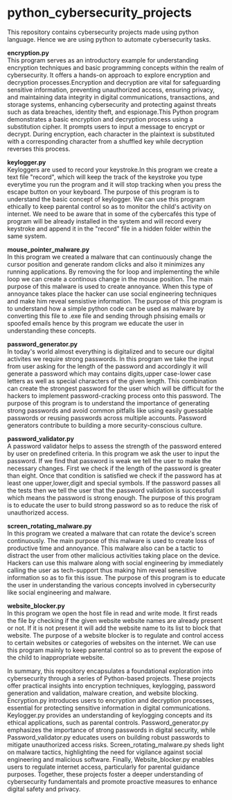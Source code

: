 # python_cybersecurity_projects
This repository contains cybersecurity projects made using python language. Hence we are using python to automate cybersecurity tasks.

**encryption.py**<br>
This program serves as an introductory example for understanding encryption techniques and basic programming concepts within the realm of cybersecurity. It offers a hands-on approach to explore encryption and decryption processes.Encryption and decryption are vital for safeguarding sensitive information, preventing unauthorized access, ensuring privacy, and maintaining data integrity in digital communications, transactions, and storage systems, enhancing cybersecurity and protecting against threats such as data breaches, identity theft, and espionage.This Python program demonstrates a basic encryption and decryption process using a substitution cipher. It prompts users to input a message to encrypt or decrypt. During encryption, each character in the plaintext is substituted with a corresponding character from a shuffled key while decryption reverses this process.

**keylogger.py**<br>
Keyloggers are used to record your keystroke.In this program we create a text file "record", which will keep the track of the keystroke you type everytime you run the program and it will stop tracking when you press the escape button on your keyboard. The purpose of this program is to understand the basic concept of keylogger. We can use this program ethically to keep parental control so as to monitor the child's activity on internet. We need to be aware that in some of the cybercafés this type of program will be already installed in the system and will record every keystroke and append it in the "record" file in a hidden folder within the same system.

**mouse_pointer_malware.py**<br>
In this program we created a malware that can continuously change the cursor position and generate random clicks and also it minimizes any running applications. By removing the for loop and implementing the while loop we can create a continous change in the mouse position. The main purpose of this malware is used to create annoyance. When this type of annoyance takes place the hacker can use social engineering techniques and make him reveal sensistive information. The purpose of this program is to understand how a simple python code can be used as malware by converting this file to .exe file and sending through phsising emails or spoofed emails hence by this program we educate the user in understanding these concepts.

**password_generator.py**<br>
In today's world almost everything is digitalized and to secure our digital activites we require strong passwords. In this program we take the input from user asking for the length of the password and accordingly it will generate a password which may contains digits,upper case-lower case letters as well as special characters of the given length. This combination can create the strongest password for the user which will be difficult for the hackers to implement password-cracking process onto this password. The purpose of this program is to understand the importance of  generating strong passwords and avoid common pitfalls like using easily guessable passwords or reusing passwords across multiple accounts. Password generators contribute to building a more security-conscious culture.

**password_validator.py**<br>
A password validator helps to assess the strength of the password entered by user on predefined criteria. In this program we ask the user to input the password. If we find that password is weak we tell the user to make the necessary changes. First we check if the length of the password is greater than eight. Once that condition is satisfied we check if the password has at least one upper,lower,digit and special symbols. If the password passes all the tests then we tell the user that the password validation is successfull which means the password is strong enough. The purpose of this program is to educate the user to build strong password so as to reduce the risk of unauthorized access.

**screen_rotating_malware.py**<br>
In this program we created a malware that can rotate the device's screen continuously. The main purpose of this malware is used to create loss of productive time and annoyance. This malware also can be a tactic to distract the user from other malicious activities taking place on the device. Hackers can use this malware along with social engineering by immediately calling the user as tech-support thus making him reveal senesitive information so as to fix this issue. The purpose of this program is to educate the user in understanding the various concepts involved in cybersecurity like social engineering and malware.

**website_blocker.py**<br>
In this program we open the host file in read and write mode. It first reads the file by checking if the given website website names are already present or not. If it is not present it will add the website name to its list to block that website. The purpose of a website blocker is to regulate and control access to certain websites or categories of websites on the internet. We can use this program mainly to keep parental control so as to prevent the expose of the child to inappropriate website.

In summary, this repository encapsulates a foundational exploration into cybersecurity through a series of Python-based projects. These projects offer practical insights into encryption techniques, keylogging, password generation and validation, malware creation, and website blocking. Encryption.py introduces users to encryption and decryption processes, essential for protecting sensitive information in digital communications. Keylogger.py provides an understanding of keylogging concepts and its ethical applications, such as parental controls. Password_generator.py emphasizes the importance of strong passwords in digital security, while Password_validator.py educates users on building robust passwords to mitigate unauthorized access risks. Screen_rotating_malware.py sheds light on malware tactics, highlighting the need for vigilance against social engineering and malicious software. Finally, Website_blocker.py enables users to regulate internet access, particularly for parental guidance purposes. Together, these projects foster a deeper understanding of cybersecurity fundamentals and promote proactive measures to enhance digital safety and privacy.
